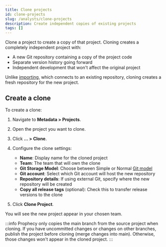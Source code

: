 ```yaml
---
title: Clone projects
id: clone-projects
slug: /analysts/clone-projects
description: Create independent copies of existing projects
tags: []
---
```


Clone a project to create a copy of that project. Cloning creates a completely independent project with:

- A new Git repository containing a copy of the project code
- Separate version history going forward
- Independent development that won't affect the original project

Unlike [importing](/analysts/import-projects), which connects to an existing repository, cloning creates a fresh repository for the new project.

## Create a clone

To create a clone:

1. Navigate to **Metadata > Projects**.
1. Open the project you want to clone.
1. Click **... > Clone**.
1. Configure the clone settings:

   - **Name**: Display name for the cloned project
   - **Team**: The team that will own the clone
   - **Git Storage Model**: Choose between Simple or Normal [Git model](/analysts/versioning#version-control-options)
   - **Git account**: Select which Git account will host the new repository
   - **Repository details**: If using external Git, specify where the new repository will be created
   - **Copy all release tags** (optional): Check this to transfer release versions to the clone

1. Click **Clone Project**.

You will see the new project appear in your chosen team.

:::info
Prophecy only copies the main branch from the source project when cloning. If you have uncommitted changes or changes on other branches, publish the project before cloning (merge changes into main). Otherwise, those changes won't appear in the cloned project.
:::
